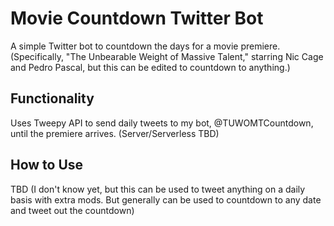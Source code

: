 # Movie Countdown Twitter Bot
A simple Twitter bot to countdown the days for a movie premiere. 
(Specifically, "The Unbearable Weight of Massive Talent," starring Nic Cage and Pedro Pascal, but this can be edited to countdown to anything.)

## Functionality
Uses Tweepy API to send daily tweets to my bot, @TUWOMTCountdown, until the premiere arrives.
(Server/Serverless TBD)

## How to Use
TBD
(I don't know yet, but this can be used to tweet anything on a daily basis with extra mods. But generally can be used to countdown to any date and tweet out the countdown)

